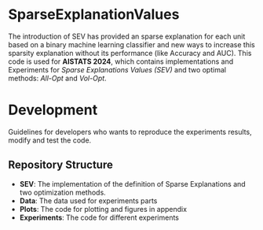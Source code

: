 # SparseExplanationValues

The introduction of SEV has provided an sparse explanation for each unit based on a binary machine learning classifier and new ways to increase this sparsity explanation without its performance (like Accuracy and AUC). This code is used for **AISTATS 2024**, which contains implementations and Experiments for *Sparse Explanations Values (SEV)* and two optimal methods: *All-Opt* and *Vol-Opt*. 

# Development

Guidelines for developers who wants to reproduce the experiments results, modify and test the code.

## Repository Structure

- **SEV**: The implementation of the definition of Sparse Explanations and two optimization methods.
- **Data**: The data used for experiments parts
- **Plots**: The code for plotting and figures in appendix
- **Experiments**: The code for different experiments

